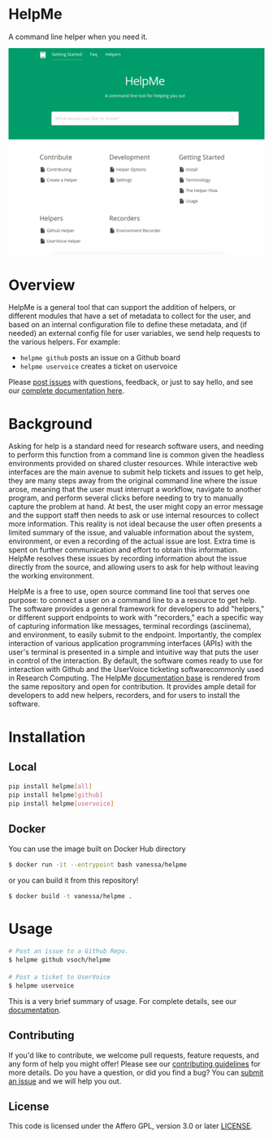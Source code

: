 # HelpMe

A command line helper when you need it.

![docs/assets/img/interface.png](docs/assets/img/interface.png)

# Overview

HelpMe is a general tool that can support the addition of helpers, or different
modules that have a set of metadata to collect for the user, and based on an internal
configuration file to define these metadata, and (if needed) an external config file
for user variables, we send help requests to the various helpers. For example:

 - `helpme github` posts an issue on a Github board
 - `helpme uservoice` creates a ticket on uservoice

Please [post issues](https://www.github.com/vsoch/helpme/issues)
with questions, feedback, or just to say hello, and see our [complete documentation here](https://vsoch.github.io/helpme).


# Background

Asking for help is a standard need for research software users, and needing to perform this function from a command line is common given the headless environments provided on shared cluster resources.  While interactive web interfaces are the main avenue to submit help tickets and issues to get help, they are many steps away from the original command line where the issue arose, meaning that the user must interrupt a workflow, navigate to another program, and perform several clicks before needing to try to manually capture the problem at hand. At best, the user might copy an error message and the support staff then needs to ask or use internal resources to collect more information. This reality is not ideal because the user often presents a limited summary of the issue, and valuable information about the system, environment, or even a recording of the actual issue are lost. Extra time is spent on further communication and effort to obtain this information. HelpMe resolves these issues by recording information about the issue directly from the source, and allowing users to ask for help without leaving the working environment.

HelpMe is a free to use, open source command line tool that serves one purpose: to connect a user on a command line to a a resource to get help. The software provides a general framework for developers to add "helpers," or different support endpoints to work with "recorders," each a specific way of capturing information like messages, terminal recordings (asciinema), and environment, to easily submit to the endpoint. Importantly, the complex interaction of various application programming interfaces (APIs) with the user's terminal is presented in a simple and intuitive way that puts the user in control of the interaction. By default, the software comes ready to use for interaction with Github and the UserVoice ticketing softwarecommonly used in Research Computing.  The HelpMe [documentation base](https://vsoch.github.io/helpme) is rendered from the same repository and open for contribution. It provides ample detail for developers to add new helpers, recorders, and for users to install the software.


# Installation

## Local

```bash
pip install helpme[all]
pip install helpme[github]
pip install helpme[uservoice]
```

## Docker

You can use the image built on Docker Hub directory

```bash
$ docker run -it --entrypoint bash vanessa/helpme
```

or you can build it from this repository!

```bash
$ docker build -t vanessa/helpme .
```

# Usage

```bash
# Post an issue to a Github Repo.
$ helpme github vsoch/helpme

# Post a ticket to UserVoice
$ helpme uservoice
```

This is a very brief summary of usage. For complete details, see our [documentation](https://vsoch.github.io/helpme).

## Contributing

If you'd like to contribute, we welcome pull requests, feature requests, and any form of help you
might offer! Please see our [contributing guidelines](.github/CONTRIBUTING.md) for more details. Do you
have a question, or did you find a bug? You can [submit an issue](https://www.github.com/vsoch/helpme/issues) and we will help you out.

## License

This code is licensed under the Affero GPL, version 3.0 or later [LICENSE](LICENSE).
